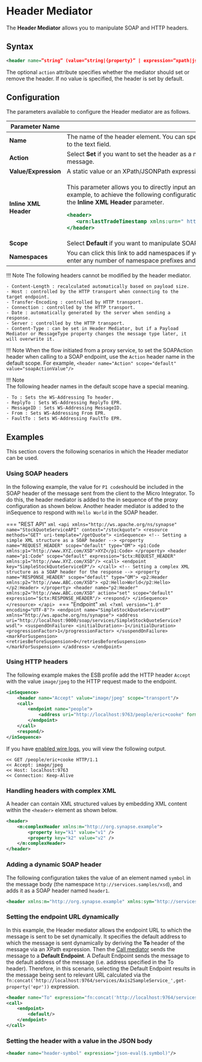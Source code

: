# Header Mediator

The **Header Mediator** allows you to manipulate SOAP and HTTP headers.

## Syntax

```xml
<header name=”string” (value=”string|{property}” | expression=”xpath|jsonpath”) [scope=default|transport] [action=set|remove]/>
```

The optional `action` attribute specifies whether the mediator should set or remove the header. If no value is specified, the header is set by default.

## Configuration

The parameters available to configure the Header mediator are as follows.

<table>
<thead>
<tr class="header">
<th>Parameter Name</th>
<th>Description</th>
</tr>
</thead>
<tbody>
<tr class="odd">
<td><strong>Name</strong></td>
<td>The name of the header element. You can specify the namespace used in the header element by clicking the <strong>Namespaces</strong> link next to the text field.</td>
</tr>
<tr class="even">
<td><strong>Action</strong></td>
<td>Select <strong>Set</strong> if you want to set the header as a new header. Select <strong>Remove</strong> if you want to remove the header from the incoming message.</td>
</tr>
<tr class="odd">
<td><strong>Value/Expression</strong></td>
<td>A static value or an XPath/JSONPath expression that will be executed on the message to set the header value.</td>
</tr>
<tr class="even">
<td><strong>Inline XML Header</strong></td>
<td><div class="content-wrapper">
<p>This parameter allows you to directly input any XML syntax related to the Header mediator (specifically for SOAP headers). For example, to achieve the following configuration, you should enter the <code>               lastTradeTimestamp              </code> element in the <strong>Inline XML Header</strong> parameter.</p>
<div class="code panel pdl" style="border-width: 1px;">
<div class="codeContent panelContent pdl">
<div class="sourceCode" id="cb1" data-syntaxhighlighter-params="brush: xml; gutter: false; theme: Confluence" data-theme="Confluence" style="brush: xml; gutter: false; theme: Confluence"><pre class="sourceCode xml"><code class="sourceCode xml"><span id="cb1-1"><a href="#cb1-1"></a><span class="kw">&lt;header&gt;</span>  </span>
<span id="cb1-2"><a href="#cb1-2"></a>   <span class="kw">&lt;urn:lastTradeTimestamp</span><span class="ot"> xmlns:urn=</span><span class="st">&quot; http://synapse.apache.org/ &quot;</span><span class="kw">&gt;</span>Mon May 13 13:52:17 IST 2013<span class="kw">&lt;/urn:lastTradeTimestamp&gt;</span>  </span>
<span id="cb1-3"><a href="#cb1-3"></a><span class="kw">&lt;/header&gt;</span></span></code></pre></div>
</div>
</div>
</div></td>
</tr>
<tr class="odd">
<td><strong>Scope</strong></td>
<td>Select <strong>Default</strong> if you want to manipulate SOAP headers. Select <strong>Transport</strong> if you want to manipulate HTTP headers.</td>
</tr>
<tr class="even">
<td><strong>Namespaces</strong></td>
<td>You can click this link to add namespaces if you are providing an expression. The <strong>Namespace Editor</strong> panel would appear. You can enter any number of namespace prefixes and URL that you have used in the XPath expression in this panel.</td>
</tr>
</tbody>
</table>

!!! Note
    The following headers cannot be modified by the header mediator.

    - Content-Length : recalculated automatically based on payload size. 
    - Host : controlled by the HTTP transport when connecting to the target endpoint. 
    - Transfer-Encoding : controlled by HTTP transport. 
    - Connection : controlled by the HTTP transport. 
    - Date : automatically generated by the server when sending a response. 
    - Server : controlled by the HTTP transport.
    - Content-Type : can be set in Header Mediator, but if a Payload Mediator or MessageType property changes the message type later, it will overwrite it.

!!! Note
    When the flow initiated from a proxy service, to set the SOAPAction header when calling to a SOAP endpoint, use the `Action` header name in the default scope. For example, `<header name="Action" scope="default" value="soapActionValue"/>`

!!! Note    
    The following header names in the default scope have a special meaning.

    - To : Sets the WS-Addressing To header.
    - ReplyTo : Sets WS-Addressing ReplyTo EPR.
    - MessageID : Sets WS-Addressing MessageID.
    - From : Sets WS-Addressing From EPR.
    - FaultTo : Sets WS-Addressing FaultTo EPR.

## Examples

This section covers the following scenarios in which the Header mediator can be used.

### Using SOAP headers

In the following example, the value for `P1 code`should be included in the SOAP header of the message sent from the client to the Micro Integrator. 
To do this, the header mediator is added to the in sequence of the proxy configuration as shown below. Another header mediator is added to the inSequence to respond with `Hello World` in the SOAP header.

=== "REST API"
    ```xml
    <api xmlns="http://ws.apache.org/ns/synapse" name="StockQuoteServiceAPI" context="/stockquote">
        <resource methods="GET" uri-template="/getQuote">
            <inSequence>
                <!-- Setting a simple XML structure as a SOAP header -->
                <property name="REQUEST_HEADER" scope="default" type="OM">
                    <p1:Code xmlns:p1="http://www.XYZ.com/XSD">XYZ</p1:Code>
                </property>
                <header name="p1:Code" scope="default" expression="$ctx:REQUEST_HEADER" xmlns:p1="http://www.XYZ.com/XSD"/>
                <call>
                    <endpoint key="SimpleStockQuoteServiceEP"/>
                </call>
                <!-- Setting a complex XML structure as a SOAP header for the response -->
                <property name="RESPONSE_HEADER" scope="default" type="OM">
                    <p2:Header xmlns:p2="http://www.ABC.com/XSD">
                        <p2:Hello>World</p2:Hello>
                    </p2:Header>
                </property>
                <header name="p2:Header" xmlns:p2="http://www.ABC.com/XSD" action="set" scope="default" expression="$ctx:RESPONSE_HEADER"/>
                <respond/>
            </inSequence>
        </resource>
    </api>
    ```
=== "Endpoint"
    ```xml
    <?xml version="1.0" encoding="UTF-8"?>
    <endpoint name="SimpleStockQuoteServiceEP" xmlns="http://ws.apache.org/ns/synapse">
        <address     uri="http://localhost:9000/soap/services/SimpleStockQuoteService?wsdl">
            <suspendOnFailure>
                <initialDuration>-1</initialDuration>
                <progressionFactor>1</progressionFactor>
            </suspendOnFailure>
            <markForSuspension>
                <retriesBeforeSuspension>0</retriesBeforeSuspension>
            </markForSuspension>
        </address>
    </endpoint>
    ```

### Using HTTP headers

The following example makes the ESB profile add the HTTP header `Accept` with the value `image/jpeg` to the HTTP request made to the endpoint.

```xml
<inSequence>
    <header name="Accept" value="image/jpeg" scope="transport"/>
    <call>
        <endpoint name="people">
            <address uri="http://localhost:9763/people/eric+cooke" format="get"/>
        </endpoint>
    </call>
    <respond/>
</inSequence>
```

If you have [enabled wire logs]({{base_path}}/develop/using-wire-logs), you will view the following output.

``` text
<< GET /people/eric+cooke HTTP/1.1
<< Accept: image/jpeg
<< Host: localhost:9763
<< Connection: Keep-Alive
```

### Handling headers with complex XML

A header can contain XML structured values by embedding XML content within the `<header>` element as shown below.

```xml
<header>
    <m:complexHeader xmlns:m="http://org.synapse.example">
        <property key="k1" value="v1" />
        <property key="k2" value="v2" />
    </m:complexHeader>
</header>
```

### Adding a dynamic SOAP header

The following configuration takes the value of an element named `symbol` in the message body (the namespace `http://services.samples/xsd`), and adds it as a SOAP header named `header1`.

```xml
<header xmlns:m="http://org.synapse.example" xmlns:sym="http://services.samples/xsd" name="m:header1" scope="default" expression="//sym:symbol"/>
```

### Setting the endpoint URL dynamically

In this example, the Header mediator allows the endpoint URL to which the message is sent to be set dynamically. It specifies the default address to which the message is sent dynamically by deriving the **To** header of the message via an XPath expression. Then the [Call mediator]({{base_path}}/reference/mediators/call-mediator/) sends the message to a **Default Endpoint**. A Default Endpoint sends the message to the default address of the message (i.e. address specified in the To header). 
Therefore, in this scenario, selecting the Default Endpoint results in the message being sent to relevant URL calculated via the `fn:concat('http://localhost:9764/services/Axis2SampleService_',get-property('epr'))` expression.

```xml
<header name="To" expression="fn:concat('http://localhost:9764/services/Axis2SampleService_',get-property('epr'))"/>
<call>
    <endpoint>
        <default/>
    </endpoint>
</call>
```

### Setting the header with a value in the JSON body	

```	xml
<header name="header-symbol" expression="json-eval($.symbol)"/>	
```
